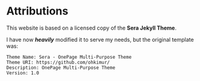 # Attributions

This website is based on a licensed copy of the **Sera Jekyll Theme**.

I have now _**heavily**_ modified it to serve my needs, but the original template was:
```
Theme Name: Sera - OnePage Multi-Purpose Theme
Theme URI: https://github.com/ohkimur/
Description: OnePage Multi-Purpose Theme
Version: 1.0
```